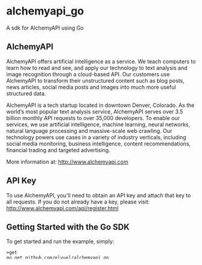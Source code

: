 # alchemyapi_go #

A sdk for AlchemyAPI using Go


## AlchemyAPI ##

AlchemyAPI offers artificial intelligence as a service. We teach computers to learn how to read and see, and apply our technology to text analysis and image recognition through a cloud-based API. Our customers use AlchemyAPI to transform their unstructured content such as blog posts, news articles, social media posts and images into much more useful structured data. 

AlchemyAPI is a tech startup located in downtown Denver, Colorado. As the world’s most popular text analysis service, AlchemyAPI serves over 3.5 billion monthly API requests to over 35,000 developers. To enable our services, we use artificial intelligence, machine learning, neural networks, natural language processing and massive-scale web crawling. Our technology powers use cases in a variety of industry verticals, including social media monitoring, business intelligence, content recommendations, financial trading and targeted advertising.

More information at: http://www.alchemyapi.com



## API Key ##

To use AlchemyAPI, you'll need to obtain an API key and attach that key to all requests. If you do not already have a key, please visit: http://www.alchemyapi.com/api/register.html



## Getting Started with the Go SDK ##

To get started and run the example, simply:

	>get
	go get github.com/elvuel/alchemyapi_go
	
	>example
	cd $GOPATH/src/github.com/elvuel/alchemyapi_go/examples
	export ALCHEMY_API_KEY=YOUR_KEY_HERE
	go run main.go


Just replace YOUR_KEY_HERE with your key, and you should be good to go.
